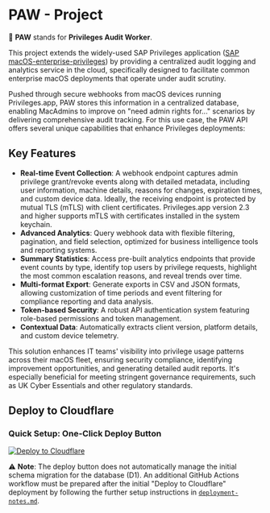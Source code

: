 # PAW - Project
🐾 **PAW** stands for **Privileges Audit Worker**.

This project extends the widely-used SAP Privileges application ([SAP macOS-enterprise-privileges](https://github.com/SAP/macOS-enterprise-privileges)) by providing a centralized audit logging and analytics service in the cloud, specifically designed to facilitate common enterprise macOS deployments that operate under audit scrutiny.

Pushed through secure webhooks from macOS devices running Privileges.app, PAW stores this information in a centralized database, enabling MacAdmins to improve on "need admin rights for..." scenarios by delivering comprehensive audit tracking. For this use case, the PAW API offers several unique capabilities that enhance Privileges deployments:




## Key Features

-   **Real-time Event Collection**: A webhook endpoint captures admin privilege grant/revoke events along with detailed metadata, including user information, machine details, reasons for changes, expiration times, and custom device data. Ideally, the receiving endpoint is protected by mutual TLS (mTLS) with client certificates. Privileges.app version 2.3 and higher supports mTLS with certificates installed in the system keychain.
-   **Advanced Analytics**: Query webhook data with flexible filtering, pagination, and field selection, optimized for business intelligence tools and reporting systems.
-   **Summary Statistics**: Access pre-built analytics endpoints that provide event counts by type, identify top users by privilege requests, highlight the most common escalation reasons, and reveal trends over time.
-   **Multi-format Export**: Generate exports in CSV and JSON formats, allowing customization of time periods and event filtering for compliance reporting and data analysis.
-   **Token-based Security**: A robust API authentication system featuring role-based permissions and token management.
-   **Contextual Data**: Automatically extracts client version, platform details, and custom device telemetry.

This solution enhances IT teams' visibility into privilege usage patterns across their macOS fleet, ensuring security compliance, identifying improvement opportunities, and generating detailed audit reports. It's especially beneficial for meeting stringent governance requirements, such as UK Cyber Essentials and other regulatory standards.


## Deploy to Cloudflare

### Quick Setup: One-Click Deploy Button

[![Deploy to Cloudflare](https://deploy.workers.cloudflare.com/button)](https://deploy.workers.cloudflare.com/?url=https://github.com/headmin/paw-project)

⚠️ **Note**: The deploy button does not automatically manage the initial schema migration for the database (D1). An additional GitHub Actions workflow must be prepared after the initial "Deploy to Cloudflare" deployment by following the further setup instructions in [`deployment-notes.md`](deployment-notes.md).



